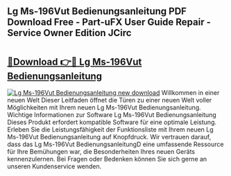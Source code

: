 ## Lg Ms-196Vut Bedienungsanleitung PDF Download Free - Part-uFX User Guide Repair - Service Owner Edition JCirc

# <h2><a href="http://df35tux.blite.top/?on=Lg+Ms-196Vut+Bedienungsanleitung">🔗Download 👉🔴 Lg Ms-196Vut Bedienungsanleitung</a></h2>

[![Lg Ms-196Vut Bedienungsanleitung new download](https://i.imgur.com/lujVjoI.png)](http://df35tux.blite.top/?on=Lg+Ms-196Vut+Bedienungsanleitung)
Willkommen in einer neuen Welt Dieser Leitfaden öffnet die Türen zu einer neuen Welt voller Möglichkeiten mit Ihrem neuen Lg Ms-196Vut Bedienungsanleitung. Wichtige Informationen zur Software Lg Ms-196Vut Bedienungsanleitung Dieses Produkt erfordert kompatible Software für eine optimale Leistung. Erleben Sie die Leistungsfähigkeit der Funktionsliste mit Ihrem neuen Lg Ms-196Vut Bedienungsanleitung auf Knopfdruck. Wir vertrauen darauf, dass das Lg Ms-196Vut BedienungsanleitungD eine umfassende Ressource für Ihre Bemühungen war, die Besonderheiten Ihres neuen Geräts kennenzulernen. Bei Fragen oder Bedenken können Sie sich gerne an unseren Kundenservice wenden.
